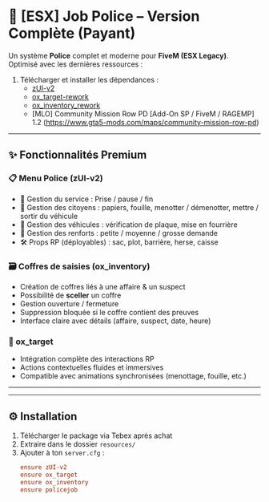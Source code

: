 # 👮 [ESX] Job Police – Version Complète (Payant)

Un système **Police** complet et moderne pour **FiveM (ESX Legacy)**.  
Optimisé avec les dernières ressources :  
1. Télécharger et installer les dépendances :  
   - [zUI-v2](https://github.com/ZProject-Official/zUI-v2)  
   - [ox_target-rework](https://github.com/TanjiorDev/ox_target-rework)  
   - [ox_inventory_rework](https://github.com/TanjiorDev/ox_inventory_rework) 
   - [MLO] Community Mission Row PD [Add-On SP / FiveM / RAGEMP] 1.2 (https://www.gta5-mods.com/maps/community-mission-row-pd)

---

## ✨ Fonctionnalités Premium

### 📋 Menu Police (zUI-v2)
- 📌 Gestion du service : Prise / pause / fin  
- 👤 Gestion des citoyens : papiers, fouille, menotter / démenotter, mettre / sortir du véhicule  
- 🚓 Gestion des véhicules : vérification de plaque, mise en fourrière  
- 📢 Gestion des renforts : petite / moyenne / grosse demande  
- 🛠️ Props RP (déployables) : sac, plot, barrière, herse, caisse  

### 🗃️ Coffres de saisies (ox_inventory)
- Création de coffres liés à une affaire & un suspect  
- Possibilité de **sceller** un coffre  
- Gestion ouverture / fermeture  
- Suppression bloquée si le coffre contient des preuves  
- Interface claire avec détails (affaire, suspect, date, heure)  

### 🎯 ox_target
- Intégration complète des interactions RP  
- Actions contextuelles fluides et immersives  
- Compatible avec animations synchronisées (menottage, fouille, etc.)  

---

---

## ⚙️ Installation

1. Télécharger le package via Tebex après achat  
2. Extraire dans le dossier `resources/`  
3. Ajouter à ton `server.cfg` :  
   ```cfg
   ensure zUI-v2
   ensure ox_target
   ensure ox_inventory
   ensure policejob

